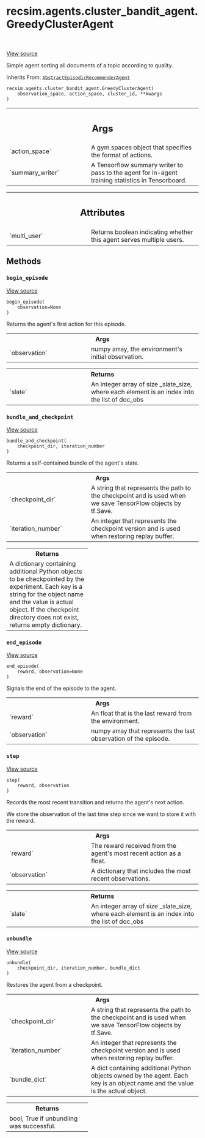 <div itemscope itemtype="http://developers.google.com/ReferenceObject">
<meta itemprop="name" content="recsim.agents.cluster_bandit_agent.GreedyClusterAgent" />
<meta itemprop="path" content="Stable" />
<meta itemprop="property" content="__init__"/>
<meta itemprop="property" content="begin_episode"/>
<meta itemprop="property" content="bundle_and_checkpoint"/>
<meta itemprop="property" content="end_episode"/>
<meta itemprop="property" content="step"/>
<meta itemprop="property" content="unbundle"/>
</div>

# recsim.agents.cluster_bandit_agent.GreedyClusterAgent

<!-- Insert buttons and diff -->

<table class="tfo-notebook-buttons tfo-api" align="left">

</table>

<a target="_blank" href="https://github.com/google-research/recsim/tree/master/recsim/agents/cluster_bandit_agent.py">View source</a>



Simple agent sorting all documents of a topic according to quality.

Inherits From: [`AbstractEpisodicRecommenderAgent`](../../../recsim/agent/AbstractEpisodicRecommenderAgent.md)

<pre class="devsite-click-to-copy prettyprint lang-py tfo-signature-link">
<code>recsim.agents.cluster_bandit_agent.GreedyClusterAgent(
    observation_space, action_space, cluster_id, **kwargs
)
</code></pre>

<!-- Placeholder for "Used in" -->
<!-- Tabular view -->

 <table class="responsive fixed orange">
<colgroup><col width="214px"><col></colgroup>
<tr><th colspan="2"><h2 class="add-link">Args</h2></th></tr>

<tr>
<td>
`action_space`
</td>
<td>
A gym.spaces object that specifies the format of actions.
</td>
</tr><tr>
<td>
`summary_writer`
</td>
<td>
A Tensorflow summary writer to pass to the agent
for in-agent training statistics in Tensorboard.
</td>
</tr>
</table>

<!-- Tabular view -->

 <table class="responsive fixed orange">
<colgroup><col width="214px"><col></colgroup>
<tr><th colspan="2"><h2 class="add-link">Attributes</h2></th></tr>

<tr>
<td>
`multi_user`
</td>
<td>
Returns boolean indicating whether this agent serves multiple users.
</td>
</tr>
</table>

## Methods

<h3 id="begin_episode"><code>begin_episode</code></h3>

<a target="_blank" href="https://github.com/google-research/recsim/tree/master/recsim/agent.py">View source</a>

<pre class="devsite-click-to-copy prettyprint lang-py tfo-signature-link">
<code>begin_episode(
    observation=None
)
</code></pre>

Returns the agent's first action for this episode.

<!-- Tabular view -->

 <table class="responsive fixed orange">
<colgroup><col width="214px"><col></colgroup>
<tr><th colspan="2">Args</th></tr>

<tr>
<td>
`observation`
</td>
<td>
numpy array, the environment's initial observation.
</td>
</tr>
</table>

<!-- Tabular view -->

 <table class="responsive fixed orange">
<colgroup><col width="214px"><col></colgroup>
<tr><th colspan="2">Returns</th></tr>

<tr>
<td>
`slate`
</td>
<td>
An integer array of size _slate_size, where each element is an
index into the list of doc_obs
</td>
</tr>
</table>

<h3 id="bundle_and_checkpoint"><code>bundle_and_checkpoint</code></h3>

<a target="_blank" href="https://github.com/google-research/recsim/tree/master/recsim/agent.py">View source</a>

<pre class="devsite-click-to-copy prettyprint lang-py tfo-signature-link">
<code>bundle_and_checkpoint(
    checkpoint_dir, iteration_number
)
</code></pre>

Returns a self-contained bundle of the agent's state.

<!-- Tabular view -->

 <table class="responsive fixed orange">
<colgroup><col width="214px"><col></colgroup>
<tr><th colspan="2">Args</th></tr>

<tr>
<td>
`checkpoint_dir`
</td>
<td>
A string that represents the path to the checkpoint and is
used when we save TensorFlow objects by tf.Save.
</td>
</tr><tr>
<td>
`iteration_number`
</td>
<td>
An integer that represents the checkpoint version and is
used when restoring replay buffer.
</td>
</tr>
</table>

<!-- Tabular view -->

 <table class="responsive fixed orange">
<colgroup><col width="214px"><col></colgroup>
<tr><th colspan="2">Returns</th></tr>
<tr class="alt">
<td colspan="2">
A dictionary containing additional Python objects to be checkpointed by
the experiment. Each key is a string for the object name and the value
is actual object. If the checkpoint directory does not exist, returns
empty dictionary.
</td>
</tr>

</table>

<h3 id="end_episode"><code>end_episode</code></h3>

<a target="_blank" href="https://github.com/google-research/recsim/tree/master/recsim/agent.py">View source</a>

<pre class="devsite-click-to-copy prettyprint lang-py tfo-signature-link">
<code>end_episode(
    reward, observation=None
)
</code></pre>

Signals the end of the episode to the agent.

<!-- Tabular view -->

 <table class="responsive fixed orange">
<colgroup><col width="214px"><col></colgroup>
<tr><th colspan="2">Args</th></tr>

<tr>
<td>
`reward`
</td>
<td>
An float that is the last reward from the environment.
</td>
</tr><tr>
<td>
`observation`
</td>
<td>
numpy array that represents the last observation of the
episode.
</td>
</tr>
</table>

<h3 id="step"><code>step</code></h3>

<a target="_blank" href="https://github.com/google-research/recsim/tree/master/recsim/agents/cluster_bandit_agent.py">View source</a>

<pre class="devsite-click-to-copy prettyprint lang-py tfo-signature-link">
<code>step(
    reward, observation
)
</code></pre>

Records the most recent transition and returns the agent's next action.

We store the observation of the last time step since we want to store it
with the reward.

<!-- Tabular view -->

 <table class="responsive fixed orange">
<colgroup><col width="214px"><col></colgroup>
<tr><th colspan="2">Args</th></tr>

<tr>
<td>
`reward`
</td>
<td>
The reward received from the agent's most recent action as a
float.
</td>
</tr><tr>
<td>
`observation`
</td>
<td>
A dictionary that includes the most recent observations.
</td>
</tr>
</table>

<!-- Tabular view -->

 <table class="responsive fixed orange">
<colgroup><col width="214px"><col></colgroup>
<tr><th colspan="2">Returns</th></tr>

<tr>
<td>
`slate`
</td>
<td>
An integer array of size _slate_size, where each element is an
index into the list of doc_obs
</td>
</tr>
</table>

<h3 id="unbundle"><code>unbundle</code></h3>

<a target="_blank" href="https://github.com/google-research/recsim/tree/master/recsim/agent.py">View source</a>

<pre class="devsite-click-to-copy prettyprint lang-py tfo-signature-link">
<code>unbundle(
    checkpoint_dir, iteration_number, bundle_dict
)
</code></pre>

Restores the agent from a checkpoint.

<!-- Tabular view -->

 <table class="responsive fixed orange">
<colgroup><col width="214px"><col></colgroup>
<tr><th colspan="2">Args</th></tr>

<tr>
<td>
`checkpoint_dir`
</td>
<td>
A string that represents the path to the checkpoint and is
used when we save TensorFlow objects by tf.Save.
</td>
</tr><tr>
<td>
`iteration_number`
</td>
<td>
An integer that represents the checkpoint version and is
used when restoring replay buffer.
</td>
</tr><tr>
<td>
`bundle_dict`
</td>
<td>
A dict containing additional Python objects owned by the
agent. Each key is an object name and the value is the actual object.
</td>
</tr>
</table>

<!-- Tabular view -->

 <table class="responsive fixed orange">
<colgroup><col width="214px"><col></colgroup>
<tr><th colspan="2">Returns</th></tr>
<tr class="alt">
<td colspan="2">
bool, True if unbundling was successful.
</td>
</tr>

</table>
